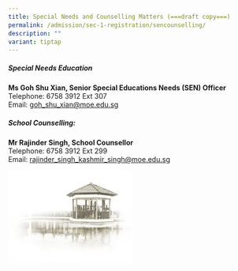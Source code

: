 ```yaml
---
title: Special Needs and Counselling Matters (===draft copy===)
permalink: /admission/sec-1-registration/sencounselling/
description: ""
variant: tiptap
---
```

##### **Special Needs Education**<br>
**Ms Goh Shu Xian, Senior Special Educations Needs (SEN) Officer**<br>
Telephone: 6758 3912 Ext 307<br>
Email: goh_shu_xian@moe.edu.sg<br>

##### **School Counselling:**<br>
**Mr Rajinder Singh, School Counsellor**<br>
Telephone: 6758 3912 Ext 299<br>
Email: rajinder_singh_kashmir_singh@moe.edu.sg<br>



<img src="/images/pavilion.png" style="width:50%">